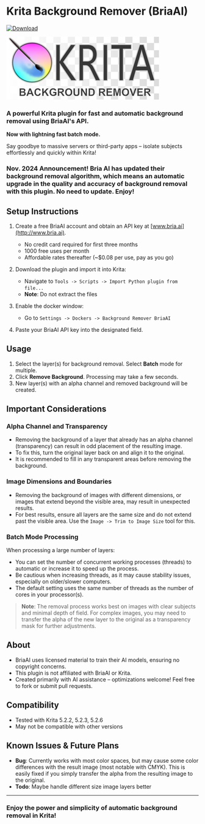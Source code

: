 # Krita Background Remover (BriaAI)

[![Download](https://img.shields.io/github/v/release/agoulddesign/krita-bg-remove-bria?style=for-the-badge&label=Download)](https://github.com/agoulddesign/krita-bg-remove-bria/releases/)

[![Krita Logo](https://raw.githubusercontent.com/agoulddesign/krita-bg-remove-bria/main/misc/krita05.png)](https://krita.org)

### A powerful Krita plugin for fast and automatic background removal using BriaAI's API.

**Now with lightning fast batch mode.**

Say goodbye to massive servers or third-party apps – isolate subjects effortlessly and quickly within Krita!

### Nov. 2024 Announcement! Bria AI has updated their background removal algorithm, which means an automatic upgrade in the quality and accuracy of background removal with this plugin. No need to update. Enjoy!

## Setup Instructions

1. Create a free BriaAI account and obtain an API key at [www.bria.ai](http://www.bria.ai).
   - No credit card required for first three months
   - 1000 free uses per month
   - Affordable rates thereafter (~$0.08 per use, pay as you go)

2. Download the plugin and import it into Krita:
   - Navigate to `Tools -> Scripts -> Import Python plugin from file...`
   - **Note**: Do not extract the files

3. Enable the docker window:
   - Go to `Settings -> Dockers -> Background Remover BriaAI`

4. Paste your BriaAI API key into the designated field.

## Usage

1. Select the layer(s) for background removal. Select **Batch** mode for multiple.
2. Click **Remove Background**. Processing may take a few seconds.
3. New layer(s) with an alpha channel and removed background will be created.

## Important Considerations

### Alpha Channel and Transparency

- Removing the background of a layer that already has an alpha channel (transparency) can result in odd placement of the resulting image.
- To fix this, turn the original layer back on and align it to the original.
- It is recommended to fill in any transparent areas before removing the background.

### Image Dimensions and Boundaries

- Removing the background of images with different dimensions, or images that extend beyond the visible area, may result in unexpected results.
- For best results, ensure all layers are the same size and do not extend past the visible area. Use the `Image -> Trim to Image Size` tool for this.

### Batch Mode Processing

When processing a large number of layers:

- You can set the number of concurrent working processes (threads) to automatic or increase it to speed up the process.
- Be cautious when increasing threads, as it may cause stability issues, especially on older/slower computers.
- The default setting uses the same number of threads as the number of cores in your processor(s).


> **Note**: The removal process works best on images with clear subjects and minimal depth of field. For complex images, you may need to transfer the alpha of the new layer to the original as a transparency mask for further adjustments.

## About

- BriaAI uses licensed material to train their AI models, ensuring no copyright concerns.
- This plugin is not affiliated with BriaAI or Krita.
- Created primarily with AI assistance – optimizations welcome! Feel free to fork or submit pull requests.

## Compatibility

- Tested with Krita 5.2.2, 5.2.3, 5.2.6
- May not be compatible with other versions

## Known Issues & Future Plans

- **Bug**: Currently works with most color spaces, but may cause some color differences with the result image (most notable with CMYK). This is easily fixed if you simply transfer the alpha from the resulting image to the original.
- **Todo**: Maybe handle different size image layers better

---

### Enjoy the power and simplicity of automatic background removal in Krita!
